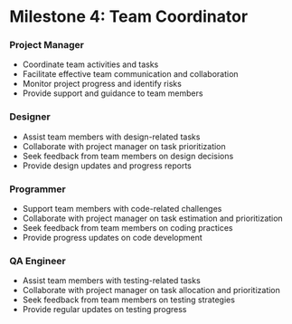 # Milestone 4: Team Coordinator

### Project Manager
- Coordinate team activities and tasks
- Facilitate effective team communication and collaboration
- Monitor project progress and identify risks
- Provide support and guidance to team members

### Designer
- Assist team members with design-related tasks
- Collaborate with project manager on task prioritization
- Seek feedback from team members on design decisions
- Provide design updates and progress reports

### Programmer
- Support team members with code-related challenges
- Collaborate with project manager on task estimation and prioritization
- Seek feedback from team members on coding practices
- Provide progress updates on code development

### QA Engineer
- Assist team members with testing-related tasks
- Collaborate with project manager on task allocation and prioritization
- Seek feedback from team members on testing strategies
- Provide regular updates on testing progress

